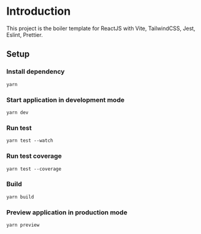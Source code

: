 # Introduction

This project is the boiler template for ReactJS with Vite, TailwindCSS, Jest, Eslint, Prettier.

## Setup

### Install dependency

```
yarn
```

### Start application in development mode

```
yarn dev
```

### Run test

```
yarn test --watch
```

### Run test coverage

```
yarn test --coverage
```

### Build

```
yarn build
```

### Preview application in production mode

```
yarn preview
```
